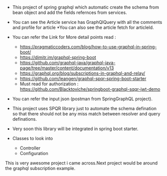 * This project of spring graphql which automatic create the schema from bean object and add the fields refernces from services.
* You can see the Article service has GraphQlQuery with all the comments and profile for article
*You can also see the article fetch for articleId.
* You can refer the Link for More detail points read :
    * https://pragmaticcoders.com/blog/how-to-use-graphql-in-spring-boot/ 
    * https://dimitr.im/graphql-spring-boot
    * https://github.com/graphql-java/graphql-java-page/tree/master/content/documentation/v13
    * https://graphql.org/blog/subscriptions-in-graphql-and-relay/
    * https://github.com/leangen/graphql-spqr-spring-boot-starter
    * Must read for authorization : https://github.com/Blacktoviche/springboot-graphql-sqqr-jwt-demo
    
* You can refer the input json (postman from SpringGraphQL project).
* This project uses SPQR library just to automate the schema defination so that there should not be any miss match between resolver and query definations.
* Very soon this library will be integrated in spring boot starter.
* Classes to look into
    * Controller
    * Configuration
    
This is very awesome project i came across.Next project would be around the graphql subscription example.
